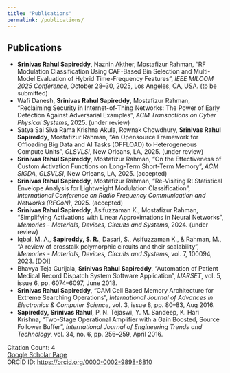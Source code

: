 ```yaml
---
title: "Publications"
permalink: /publications/
---
```


<section id="publications">
  <h2>Publications</h2>
  <ul>
    <li>
      <strong>Srinivas Rahul Sapireddy</strong>, Naznin Akther, Mostafizur Rahman, “RF Modulation Classification Using CAF-Based Bin Selection and Multi-Model Evaluation of Hybrid Time-Frequency Features”, <em>IEEE MILCOM 2025 Conference</em>, October 28–30, 2025, Los Angeles, CA, USA. (to be submitted)
    </li>
    <li>
      Wafi Danesh, <strong>Srinivas Rahul Sapireddy</strong>, Mostafizur Rahman, “Reclaiming Security in Internet-of-Thing Networks: The Power of Early Detection Against Adversarial Examples”, <em>ACM Transactions on Cyber Physical Systems</em>, 2025. (under review)
    </li>
    <li>
      Satya Sai Siva Rama Krishna Akula, Rownak Chowdhury, <strong>Srinivas Rahul Sapireddy</strong>, Mostafizur Rahman, “An Opensource Framework for Offloading Big Data and AI Tasks (OFFLOAD) to Heterogeneous Compute Units”, <em>GLSVLSI</em>, New Orleans, LA, 2025. (under review)
    </li>
    <li>
      <strong>Srinivas Rahul Sapireddy</strong>, Mostafizur Rahman, “On the Effectiveness of Custom Activation Functions on Long-Term Short-Term Memory”, <em>ACM SIGDA, GLSVLSI</em>, New Orleans, LA, 2025. (accepted)
    </li>
    <li>
      <strong>Srinivas Rahul Sapireddy</strong>, Mostafizur Rahman, “Re-Visiting R: Statistical Envelope Analysis for Lightweight Modulation Classification”, <em>International Conference on Radio Frequency Communication and Networks (RFCoN)</em>, 2025. (accepted)
    </li>
    <li>
      <strong>Srinivas Rahul Sapireddy</strong>, Asifuzzaman K., Mostafizur Rahman, “Simplifying Activations with Linear Approximations in Neural Networks”, <em>Memories - Materials, Devices, Circuits and Systems</em>, 2024. (under review)
    </li>
    <li>
      Iqbal, M. A., <strong>Sapireddy, S. R.</strong>, Dasari, S., Asifuzzaman K., & Rahman, M., “A review of crosstalk polymorphic circuits and their scalability”, <em>Memories - Materials, Devices, Circuits and Systems</em>, vol. 7, 100094, 2023. <a href="https://doi.org/10.1016/j.memori.2023.100094" target="_blank">[DOI]</a>
    </li>
    <li>
      Bhavya Teja Gurijala, <strong>Srinivas Rahul Sapireddy</strong>, “Automation of Patient Medical Record Dispatch System Software Application”, <em>IJARSET</em>, vol. 5, issue 6, pp. 6074–6097, June 2018.
    </li>
    <li>
      <strong>Srinivas Rahul Sapireddy</strong>, “CAM Cell Based Memory Architecture for Extreme Searching Operations”, <em>International Journal of Advances in Electronics & Computer Science</em>, vol. 3, issue 8, pp. 80–83, Aug 2016.
    </li>
    <li>
      <strong>Sapireddy, Srinivas Rahul</strong>, P. N. Tejaswi, Y. M. Sandeep, K. Hari Krishna, “Two-Stage Operational Amplifier with a Gain Boosted, Source Follower Buffer”, <em>International Journal of Engineering Trends and Technology</em>, vol. 34, no. 6, pp. 256–259, April 2016.
    </li>
  </ul>
</section>

<p>
  Citation Count: 4<br>
  <a href="https://scholar.google.com/citations?user=08fgpdIAAAAJ&hl=en" target="_blank">Google Scholar Page</a><br>
  ORCID ID: <a href="https://orcid.org/0000-0002-9898-6810" target="_blank">https://orcid.org/0000-0002-9898-6810</a>
</p>
